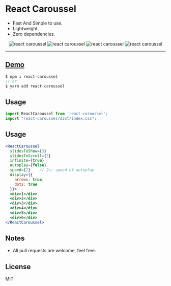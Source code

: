 # React Caroussel 

- Fast And Simple to use.
- Lightweight.
- Zero dependencies.

<div align="center" style="width:100%; text-align:center;">
<img src="https://badgen.net/bundlephobia/minzip/react-caroussel" alt="react caroussel" />
  <img src="https://badgen.net/bundlephobia/dependency-count/react-caroussel" alt="react caroussel" />
  <img src="https://badgen.net/npm/v/react-caroussel" alt="react caroussel" />
  <img src="https://badgen.net/npm/dt/react-caroussel" alt="react caroussel" />
</div>  

<hr />  

## [Demo](https://codesandbox.io/s/react-carousel-ftzy5)

```js
$ npm i react-caroussel
// or
$ yarn add react-caroussel
```

## Usage
```js
import ReactCaroussel from 'react-caroussel';
import "react-caroussel/dist/index.css";
```        

## Usage

```jsx
<ReactCaroussel
  slidesToShow={3}
  slidesToScroll={3}
  infinite={true}
  autoplay={false}
  speed={2}    // 2s: speed of autoplay
  display={{ 
    arrows: true, 
    dots: true 
  }}>
  <div>1</div>
  <div>2</div>
  <div>3</div>
  <div>4</div>
  <div>5</div>
  <div>6</div>
</ReactCaroussel>
```

## Notes
- All pull requests are welcome, feel free.

## License
MIT
